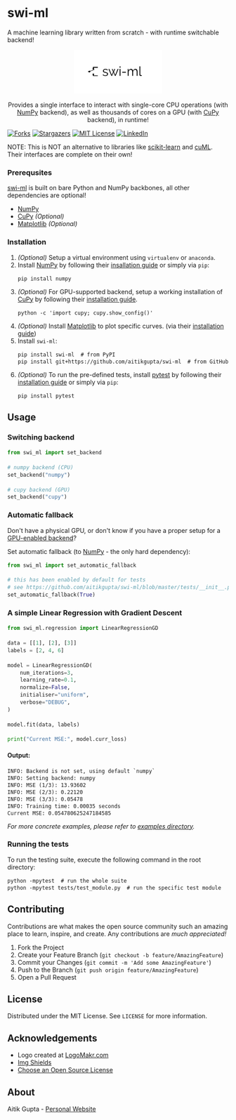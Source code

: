 # swi-ml
A machine learning library written from scratch - with runtime switchable backend!
<p align="center">
  <a href="https://github.com/aitikgupta/swi-ml">
    <img src="logo/swi-ml.png" alt="Logo" width="200" height="100">
  </a>
  <p align="center">
    Provides a single interface to interact with single-core CPU operations (with <a href="https://numpy.org/">NumPy</a> backend), as well as thousands of cores on a GPU (with <a href="https://cupy.dev/">CuPy</a> backend), in runtime!
  </p>
</p>


[![Forks][forks-shield]][forks-url]
[![Stargazers][stars-shield]][stars-url]
[![MIT License][license-shield]][license-url]
[![LinkedIn][linkedin-shield]][linkedin-url]

NOTE: This is NOT an alternative to libraries like [scikit-learn](https://scikit-learn.org/) and [cuML](https://docs.rapids.ai/api/cuml/stable/). Their interfaces are complete on their own!


### Prerequsites

[swi-ml](https://github.com/aitikgupta/swi-ml) is built on bare Python and NumPy backbones, all other dependencies are optional!
* [NumPy](https://numpy.org/)
* [CuPy](https://cupy.dev/) _(Optional)_
* [Matplotlib](https://matplotlib.org) _(Optional)_

### Installation

1. _(Optional)_ Setup a virtual environment using `virtualenv` or `anaconda`.
2. Install [NumPy](https://numpy.org/) by following their [insallation guide](https://numpy.org/install/) or simply via `pip`:
    ```console
    pip install numpy
    ```
3. _(Optional)_ For GPU-supported backend, setup a working installation of [CuPy](https://cupy.dev/) by following their [installation guide](https://docs.cupy.dev/en/stable/install.html#install-cupy).
    ```console
    python -c 'import cupy; cupy.show_config()'
    ```
4. _(Optional)_ Install [Matplotlib](https://matplotlib.org) to plot specific curves. (via their [installation guide](https://matplotlib.org/users/installing.html))
5. Install `swi-ml`:
   ```console
   pip install swi-ml  # from PyPI
   pip install git+https://github.com/aitikgupta/swi-ml  # from GitHub
   ```
6. _(Optional)_ To run the pre-defined tests, install [pytest](https://docs.pytest.org/en/stable/) by following their [installation guide](https://docs.pytest.org/en/stable/getting-started.html) or simply via `pip`:
   ```console
   pip install pytest
   ```

## Usage

### Switching backend
```python
from swi_ml import set_backend

# numpy backend (CPU)
set_backend("numpy")

# cupy backend (GPU)
set_backend("cupy")
```

### Automatic fallback
Don't have a physical GPU, or don't know if you have a proper setup for a [GPU-enabled backend](https://github.com/aitikgupta/swi-ml#installation)?

Set automatic fallback (to [NumPy](https://github.com/aitikgupta/swi-ml#installation) - the only hard dependency):
```python
from swi_ml import set_automatic_fallback

# this has been enabled by default for tests
# see https://github.com/aitikgupta/swi-ml/blob/master/tests/__init__.py
set_automatic_fallback(True)
```

### A simple Linear Regression with Gradient Descent
```python
from swi_ml.regression import LinearRegressionGD

data = [[1], [2], [3]]
labels = [2, 4, 6]

model = LinearRegressionGD(
    num_iterations=3,
    learning_rate=0.1,
    normalize=False,
    initialiser="uniform",
    verbose="DEBUG",
)

model.fit(data, labels)

print("Current MSE:", model.curr_loss)
```

#### Output:
```console
INFO: Backend is not set, using default `numpy`
INFO: Setting backend: numpy
INFO: MSE (1/3): 13.93602
INFO: MSE (2/3): 0.22120
INFO: MSE (3/3): 0.05478
INFO: Training time: 0.00035 seconds
Current MSE: 0.054780625247184585
```

_For more concrete examples, please refer to [examples directory](https://github.com/aitikgupta/swi-ml/tree/master/examples)._

### Running the tests

To run the testing suite, execute the following command in the root directory:
```console
python -mpytest  # run the whole suite
python -mpytest tests/test_module.py  # run the specific test module
```

## Contributing

Contributions are what makes the open source community such an amazing place to learn, inspire, and create. Any contributions are _much appreciated!_

1. Fork the Project
2. Create your Feature Branch (`git checkout -b feature/AmazingFeature`)
3. Commit your Changes (`git commit -m 'Add some AmazingFeature'`)
4. Push to the Branch (`git push origin feature/AmazingFeature`)
5. Open a Pull Request

## License

Distributed under the MIT License. See `LICENSE` for more information.


## Acknowledgements

* Logo created at [LogoMakr.com](https://logomakr.com/9smwTn)
* [Img Shields](https://shields.io)
* [Choose an Open Source License](https://choosealicense.com)

## About

Aitik Gupta - [Personal Website](aitikgupta.github.io)

[contributors-shield]: https://img.shields.io/github/contributors/aitikgupta/swi-ml.svg?style=flat-square
[contributors-url]: https://github.com/aitikgupta/swi-ml/graphs/contributors
[forks-shield]: https://img.shields.io/github/forks/aitikgupta/swi-ml.svg?style=flat-square
[forks-url]: https://github.com/aitikgupta/swi-ml/network/members
[stars-shield]: https://img.shields.io/github/stars/aitikgupta/swi-ml.svg?style=flat-square
[stars-url]: https://github.com/aitikgupta/swi-ml/stargazers
[issues-shield]: https://img.shields.io/github/issues/aitikgupta/swi-ml.svg?style=flat-square
[issues-url]: https://github.com/aitikgupta/swi-ml/issues
[license-shield]: https://img.shields.io/github/license/aitikgupta/swi-ml.svg?style=flat-square
[license-url]: https://github.com/aitikgupta/swi-ml/blob/master/LICENSE
[linkedin-shield]: https://img.shields.io/badge/-LinkedIn-black.svg?style=flat-square&logo=linkedin&colorB=555
[linkedin-url]: https://linkedin.com/in/aitik-gupta
[product-screenshot]: images/screenshot.png